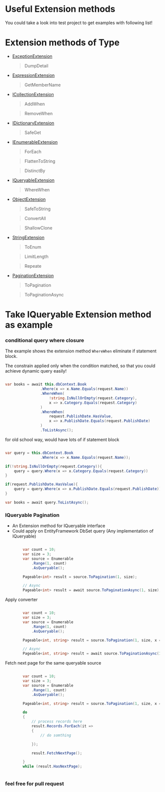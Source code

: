 # Useful Extension methods

You could take a look into test project to get examples with following list!

# Extension methods of Type

* [ExceptionExtension](https://github.com/yozian/Yozian.Extension/blob/master/src/Yozian.Extension.Test//ExceptionExtensionTest.cs)

    >DumpDetail

* [ExpressionExtension](https://github.com/yozian/Yozian.Extension/blob/master/src/Yozian.Extension.Test//ExpressionExtensionTest.cs)

    >GetMemberName

* [ICollectionExtension](https://github.com/yozian/Yozian.Extension/blob/master/src/Yozian.Extension.Test//ICollectionExtensionTest.cs)

    >AddWhen

    >RemoveWhen

* [IDictionaryExtension](https://github.com/yozian/Yozian.Extension/blob/master/src/Yozian.Extension.Test//IDictionaryExtensionTest.cs)

    >SafeGet

* [IEnumerableExtension](https://github.com/yozian/Yozian.Extension/blob/master/src/Yozian.Extension.Test//IEnumerableExtensionTest.cs)

    >ForEach

    >FlattenToString

    >DistinctBy


* [IQueryableExtension](https://github.com/yozian/Yozian.Extension/blob/master/src/Yozian.Extension.Test//IQueryableExtensionTest.cs)

    >WhereWhen

* [ObjectExtension](https://github.com/yozian/Yozian.Extension/blob/master/src/Yozian.Extension.Test//ObjectExtensionTest.cs)

    >SafeToString

    >ConvertAll

    >ShallowClone

* [StringExtension](https://github.com/yozian/Yozian.Extension/blob/master/src/Yozian.Extension.Test//StringExtensionTest.cs)

    >ToEnum

    >LimitLength

    >Repeate

* [PaginationExtension](https://github.com/yozian/Yozian.Extension/blob/master/src/Yozian.Extension.Test//PaginationExtensionTest.cs)

    >ToPagination

    >ToPaginationAsync

# Take IQueryable Extension method as example


### conditional query where closure


The example shows the extension method `WhereWhen` eliminate if statement block.

The constrain applied only when the condition matched, so that you could achieve dynamic query easily!

```csharp

var books = await this.dbContext.Book
                .Where(x => x.Name.Equals(request.Name))
                .WhereWhen(
                    !string.IsNullOrEmpty(request.Category),
                    x => x.Category.Equals(request.Category)
                )
                .WhereWhen(
                    request.PublishDate.HasValue,
                    x => x.PublishDate.Equals(request.PublishDate)
                )
                .ToListAsync();

```


for old school way, would have lots of if statement block

```csharp

var query = this.dbContext.Book
                .Where(x => x.Name.Equals(request.Name));

if(!string.IsNullOrEmpty(request.Category)){
    query = query.Where(x => x.Category.Equals(request.Category))
}

if(request.PublishDate.HasValue){
    query = query.Where(x => x.PublishDate.Equals(request.PublishDate))
}

var books = await query.ToListAsync();


```


### IQueryable Pagination

 * An Extension method for IQueryable<T> interface
 * Could apply on EntityFramework DbSet<T> query (Any implementation of IQueryable<T>)

```csharp

        var count = 10;
        var size = 3;
        var source = Enumerable
            .Range(1, count)
            .AsQueryable();

        Pageable<int> result = source.ToPagination(1, size);

        // Async 
        Pageable<int> result = await source.ToPaginationAsync(1, size);
```


Apply converter 

```csharp

        var count = 10;
        var size = 3;
        var source = Enumerable
            .Range(1, count)
            .AsQueryable();

        Pageable<int, string> result = source.ToPagination(1, size, x => x.ToString());

        // Async 
        Pageable<int, string> result = await source.ToPaginationAsync(1, size, x => x.ToString());
```


Fetch next page for the same queryable source

```csharp

        var count = 10;
        var size = 3;
        var source = Enumerable
            .Range(1, count)
            .AsQueryable();

        Pageable<int, string> result = source.ToPagination(1, size, x => x.ToString());

        do
        {
            // process records here
            result.Records.ForEach(it =>
            {
                // do somthing

            });

            result.FetchNextPage();

        }
        while (result.HasNextPage);
      
```

### feel free for pull request

